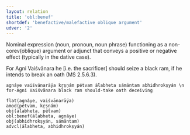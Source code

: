 ```yaml
---
layout: relation
title: 'obl:benef'
shortdef: 'benefactive/malefactive oblique argument'
udver: '2'
---
```


Nominal expression (noun, pronoun, noun phrase) functioning as a non-corev(oblique) argument or adjunct that conveys a positive or negative effect (typically in the dative case).

For Agni Vaiśvānara he [i.e. the sacrificer] should seize a black ram, if he intends to break an oath (MS 2.5.6.3).
~~~ sdparse
agnáye vaiśvānarā́ya kr̥ṣṇám pétvam ā́labheta sámāntam abhidhrokṣyán \n for-Agni Vaiśvānara black ram should-take oath deceiving

flat(agnáye, vaiśvānarā́ya)
amod(pétvam, kr̥ṣṇám)
obj(ā́labheta, pétvam)
obl:benef(ā́labheta, agnáye)
obj(abhidhrokṣyán, sámāntam)
advcl(ā́labheta, abhidhrokṣyán)
~~~
<!-- Interlanguage links updated Po 11. listopadu 2024, 20:11:17 CET -->
